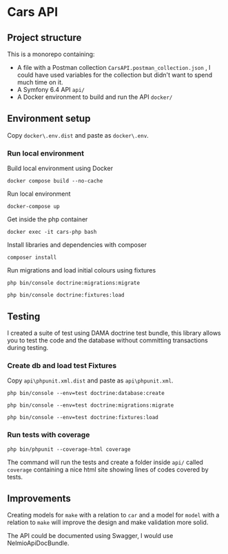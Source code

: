 # Cars API

## Project structure

This is a monorepo containing:

- A file with a Postman collection `CarsAPI.postman_collection.json` , I could have used variables for the collection but didn't want to spend much time on it.
- A Symfony 6.4 API `api/`
- A Docker environment to build and run the API `docker/`

## Environment setup

Copy `docker\.env.dist` and paste as `docker\.env`.

### Run local environment

Build local environment using Docker 

`docker compose build --no-cache`

Run local environment

`docker-compose up`

Get inside the php container

`docker exec -it cars-php bash`

Install libraries and dependencies with composer

`composer install`

Run migrations and load initial colours using fixtures

`php bin/console doctrine:migrations:migrate`

`php bin/console doctrine:fixtures:load`

## Testing

I created a suite of test using DAMA doctrine test bundle, this library allows you to test the code and the database without committing transactions during testing. 

### Create db and load test Fixtures

Copy `api\phpunit.xml.dist` and paste as `api\phpunit.xml`.

`php bin/console --env=test doctrine:database:create`

`php bin/console --env=test doctrine:migrations:migrate`

`php bin/console --env=test doctrine:fixtures:load`

### Run tests with coverage

`php bin/phpunit --coverage-html coverage`

The command will run the tests and create a folder inside `api/` called `coverage` containing a nice html site showing lines of codes covered by tests.

## Improvements

Creating models for `make` with a relation to `car` and a model for `model` with a relation to `make` will improve the design and make validation more solid.

The API could be documented using Swagger, I would use NelmioApiDocBundle.